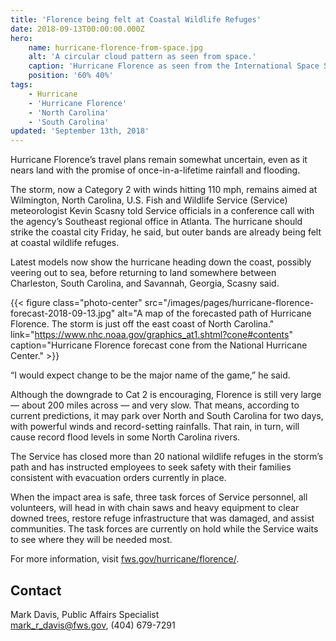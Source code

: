 ```yaml
---
title: 'Florence being felt at Coastal Wildlife Refuges'
date: 2018-09-13T00:00:00.000Z
hero:
    name: hurricane-florence-from-space.jpg
    alt: 'A circular cloud pattern as seen from space.'
    caption: 'Hurricane Florence as seen from the International Space Station. <a href="https://www.nasa.gov/image-feature/hurricane-florence-0">Photo</a> by NASA.'
    position: '60% 40%'
tags:
    - Hurricane
    - 'Hurricane Florence'
    - 'North Carolina'
    - 'South Carolina'
updated: 'September 13th, 2018'
---
```


Hurricane Florence’s travel plans remain somewhat uncertain, even as it nears land with the promise of once-in-a-lifetime rainfall and flooding.

The storm, now a Category 2 with winds hitting 110 mph, remains aimed at Wilmington, North Carolina, U.S. Fish and Wildlife Service (Service) meteorologist Kevin Scasny told Service officials in a conference call with the agency’s Southeast regional office in Atlanta. The hurricane should strike the coastal city Friday, he said, but outer bands are already being felt at coastal wildlife refuges.

Latest models now show the hurricane heading down the coast, possibly veering out to sea, before returning to land somewhere between Charleston, South Carolina, and Savannah, Georgia, Scasny said.

{{< figure class="photo-center" src="/images/pages/hurricane-florence-forecast-2018-09-13.jpg" alt="A map of the forecasted path of Hurricane Florence. The storm is just off the east coast of North Carolina." link="https://www.nhc.noaa.gov/graphics_at1.shtml?cone#contents" caption="Hurricane Florence forecast cone from the National Hurricane Center." >}}

“I would expect change to be the major name of the game,” he said.

Although the downgrade to Cat 2 is encouraging, Florence is still very large &mdash; about 200 miles across &mdash; and very slow. That means, according to current predictions, it may park over North and South Carolina for two days, with powerful winds and record-setting rainfalls. That rain, in turn, will cause record flood levels in some North Carolina rivers.

The Service has closed more than 20 national wildlife refuges in the storm’s path and has instructed employees to seek safety with their families consistent with evacuation orders currently in place.

When the impact area is safe, three task forces of Service personnel, all volunteers, will head in with chain saws and heavy equipment to clear downed trees, restore refuge infrastructure that was damaged, and assist communities. The task forces are currently on hold while the Service waits to see where they will be needed most.

For more information, visit [fws.gov/hurricane/florence/](https://www.fws.gov/hurricane/florence/).

## Contact

Mark Davis, Public Affairs Specialist  
[mark_r_davis@fws.gov](mailto:mark_r_davis@fws.gov), (404) 679-7291